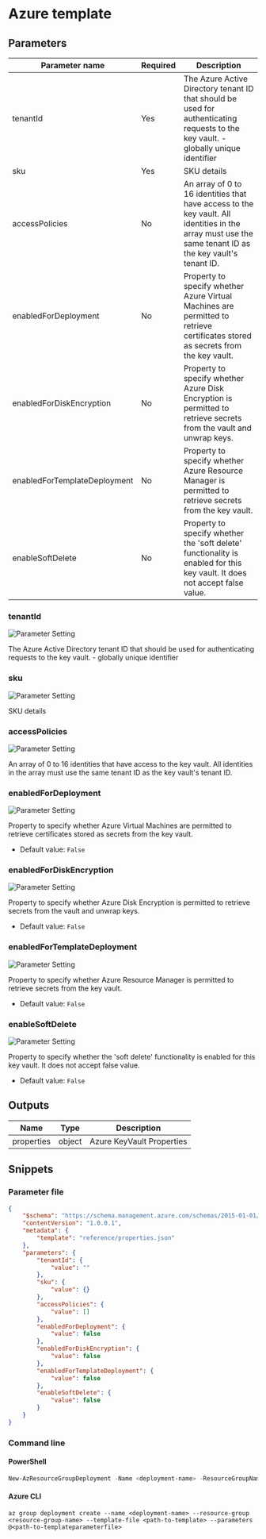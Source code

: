 # Azure template

## Parameters

Parameter name | Required | Description
-------------- | -------- | -----------
tenantId       | Yes      | The Azure Active Directory tenant ID that should be used for authenticating requests to the key vault. - globally unique identifier
sku            | Yes      | SKU details
accessPolicies | No       | An array of 0 to 16 identities that have access to the key vault. All identities in the array must use the same tenant ID as the key vault's tenant ID.
enabledForDeployment | No       | Property to specify whether Azure Virtual Machines are permitted to retrieve certificates stored as secrets from the key vault.
enabledForDiskEncryption | No       | Property to specify whether Azure Disk Encryption is permitted to retrieve secrets from the vault and unwrap keys.
enabledForTemplateDeployment | No       | Property to specify whether Azure Resource Manager is permitted to retrieve secrets from the key vault.
enableSoftDelete | No       | Property to specify whether the 'soft delete' functionality is enabled for this key vault. It does not accept false value.

### tenantId

![Parameter Setting](https://img.shields.io/badge/parameter-required-orange?style=flat-square)

The Azure Active Directory tenant ID that should be used for authenticating requests to the key vault. - globally unique identifier

### sku

![Parameter Setting](https://img.shields.io/badge/parameter-required-orange?style=flat-square)

SKU details

### accessPolicies

![Parameter Setting](https://img.shields.io/badge/parameter-optional-green?style=flat-square)

An array of 0 to 16 identities that have access to the key vault. All identities in the array must use the same tenant ID as the key vault's tenant ID.

### enabledForDeployment

![Parameter Setting](https://img.shields.io/badge/parameter-optional-green?style=flat-square)

Property to specify whether Azure Virtual Machines are permitted to retrieve certificates stored as secrets from the key vault.

- Default value: `False`

### enabledForDiskEncryption

![Parameter Setting](https://img.shields.io/badge/parameter-optional-green?style=flat-square)

Property to specify whether Azure Disk Encryption is permitted to retrieve secrets from the vault and unwrap keys.

- Default value: `False`

### enabledForTemplateDeployment

![Parameter Setting](https://img.shields.io/badge/parameter-optional-green?style=flat-square)

Property to specify whether Azure Resource Manager is permitted to retrieve secrets from the key vault.

- Default value: `False`

### enableSoftDelete

![Parameter Setting](https://img.shields.io/badge/parameter-optional-green?style=flat-square)

Property to specify whether the 'soft delete' functionality is enabled for this key vault. It does not accept false value.

- Default value: `False`

## Outputs

Name | Type | Description
---- | ---- | -----------
properties | object | Azure KeyVault Properties

## Snippets

### Parameter file

```json
{
    "$schema": "https://schema.management.azure.com/schemas/2015-01-01/deploymentParameters.json#",
    "contentVersion": "1.0.0.1",
    "metadata": {
        "template": "reference/properties.json"
    },
    "parameters": {
        "tenantId": {
            "value": ""
        },
        "sku": {
            "value": {}
        },
        "accessPolicies": {
            "value": []
        },
        "enabledForDeployment": {
            "value": false
        },
        "enabledForDiskEncryption": {
            "value": false
        },
        "enabledForTemplateDeployment": {
            "value": false
        },
        "enableSoftDelete": {
            "value": false
        }
    }
}
```

### Command line

#### PowerShell

```powershell
New-AzResourceGroupDeployment -Name <deployment-name> -ResourceGroupName <resource-group-name> -TemplateFile <path-to-template> -TemplateParameterFile <path-to-templateparameter>
```

#### Azure CLI

```text
az group deployment create --name <deployment-name> --resource-group <resource-group-name> --template-file <path-to-template> --parameters @<path-to-templateparameterfile>
```
